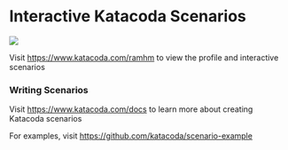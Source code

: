 # Interactive Katacoda Scenarios

[![](http://shields.katacoda.com/katacoda/ramhm/count.svg)](https://www.katacoda.com/ramhm "Get your profile on Katacoda.com")

Visit https://www.katacoda.com/ramhm to view the profile and interactive scenarios

### Writing Scenarios
Visit https://www.katacoda.com/docs to learn more about creating Katacoda scenarios

For examples, visit https://github.com/katacoda/scenario-example
